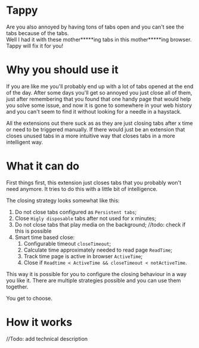 # Tappy
Are you also annoyed by having tons of tabs open and you can't see the tabs because of the tabs.  
Well I had it with these mother****\*ing tabs in this mother****\*ing browser.
Tappy will fix it for you!

# Why you should use it
If you are like me you'll probably end up with a lot of tabs opened at the end of the day.
After some days you'll get so annoyed you just close all of them, just after remembering that
you found that one handy page that would help you solve some issue, and now it is gone to
somewhere in your web history and you can't seem to find it without looking for a needle in 
a haystack.

All the extensions out there suck as as they are just closing tabs after x time or need to be
triggered manually. If there would just be an extension that closes unused tabs in a more
intuitive way that closes tabs in a more intelligent way.

# What it can do
First things first, this extension just closes tabs that you probably won't need anymore.
It tries to do this with a little bit of intelligence.

The closing strategy looks somewhat like this:

  1. Do not close tabs configured as `Persistent tabs`;
  2. Close `Higly disposable` tabs after not used for x minutes;
  3. Do not close tabs that play media on the background; //todo: check if this is possible
  4. Smart time based close:
     1. Configurable timeout `closeTimeout`;
     1. Calculate time approximately needed to read page `ReadTime`;
     2. Track time page is active in browser `ActiveTime`;
     3. Close if `Readtime < ActiveTime && closeTimeout < notActiveTime`.
     
This way it is possible for you to configure the closing behaviour in a way you like it.
There are multiple strategies possible and you can use them together.

You get to choose.

# How it works
//Todo: add technical description